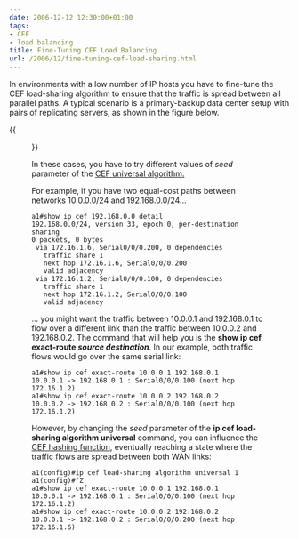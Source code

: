 ```yaml
---
date: 2006-12-12 12:30:00+01:00
tags:
- CEF
- load balancing
title: Fine-Tuning CEF Load Balancing
url: /2006/12/fine-tuning-cef-load-sharing.html
---
```

In environments with a low number of IP hosts you have to fine-tune the CEF load-sharing algorithm to ensure that the traffic is spread between all parallel paths. A typical scenario is a primary-backup data center setup with pairs of replicating servers, as shown in the figure below.

{{<figure src="LoadSharing_1.jpg">}}

In these cases, you have to try different values of *seed* parameter of the [CEF universal algorithm.](https://blog.ipspace.net/2006/10/cef-per-destination-load-sharing.html)
<!--more-->
For example, if you have two equal-cost paths between networks 10.0.0.0/24 and 192.168.0.0/24...

``` {.code}
a1#show ip cef 192.168.0.0 detail
192.168.0.0/24, version 33, epoch 0, per-destination sharing
0 packets, 0 bytes
 via 172.16.1.6, Serial0/0/0.200, 0 dependencies
   traffic share 1
   next hop 172.16.1.6, Serial0/0/0.200
   valid adjacency
 via 172.16.1.2, Serial0/0/0.100, 0 dependencies
   traffic share 1
   next hop 172.16.1.2, Serial0/0/0.100
   valid adjacency
```

\... you might want the traffic between 10.0.0.1 and 192.168.0.1 to flow over a different link than the traffic between 10.0.0.2 and 192.168.0.2. The command that will help you is the **show ip cef exact-route *source destination***. In our example, both traffic flows would go over the same serial link:

```
a1#show ip cef exact-route 10.0.0.1 192.168.0.1
10.0.0.1 -> 192.168.0.1 : Serial0/0/0.100 (next hop 172.16.1.2)
a1#show ip cef exact-route 10.0.0.2 192.168.0.2
10.0.0.2 -> 192.168.0.2 : Serial0/0/0.100 (next hop 172.16.1.2)
```

However, by changing the *seed* parameter of the **ip cef load-sharing algorithm universal** command, you can influence the [CEF hashing function](https://blog.ipspace.net/2006/10/cef-load-sharing-details.html), eventually reaching a state where the traffic flows are spread between both WAN links:

```
a1(config)#ip cef load-sharing algorithm universal 1
a1(config)#^Z
a1#show ip cef exact-route 10.0.0.1 192.168.0.1
10.0.0.1 -> 192.168.0.1 : Serial0/0/0.100 (next hop 172.16.1.2)
a1#show ip cef exact-route 10.0.0.2 192.168.0.2
10.0.0.1 -> 192.168.0.2 : Serial0/0/0.200 (next hop 172.16.1.6)
```
